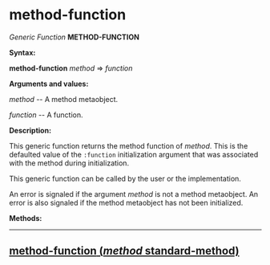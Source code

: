 method-function
===============

*Generic Function* **METHOD-FUNCTION**

**Syntax:**

**method-function** *method* => *function*

**Arguments and values:**

*method* -- A method metaobject.

*function* -- A function.

**Description:**

This generic function returns the method function of *method*. This is the defaulted value of the `:function` initialization argument that was associated with the method during initialization.

This generic function can be called by the user or the implementation.

An error is signaled if the argument *method* is not a method metaobject. An error is also signaled if the method metaobject has not been initialized.

**Methods:**

  --------------------------------------------------------------------------------------
  [**method-function** (*method* standard-method)](method-function-standard-method.md)
  --------------------------------------------------------------------------------------


